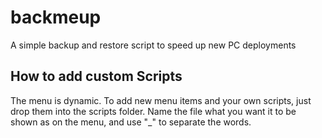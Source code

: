 # backmeup

A simple backup and restore script to speed up new PC deployments

## How to add custom Scripts
The menu is dynamic. To add new menu items and your own scripts, just drop them into the scripts folder. Name the file what you want it to be shown as on the menu, and use "_" to separate the words.
